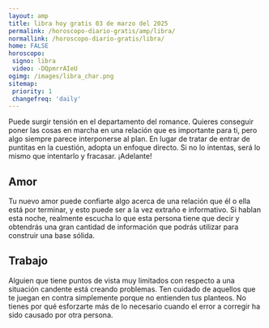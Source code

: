 ```yaml
---
layout: amp
title: libra hoy gratis 03 de marzo del 2025 
permalink: /horoscopo-diario-gratis/amp/libra/
normallink: /horoscopo-diario-gratis/libra/
home: FALSE
horoscopo:
 signo: libra
 video: -DQpmrrAIeU
ogimg: /images/libra_char.png
sitemap:
 priority: 1
 changefreq: 'daily'
---
```



Puede surgir tensión en el departamento del romance. Quieres conseguir poner las cosas en marcha en una relación que es importante para ti, pero algo siempre parece interponerse al plan. En lugar de tratar de entrar de puntitas en la cuestión, adopta un enfoque directo. Si no lo intentas, será lo mismo que intentarlo y fracasar. ¡Adelante!

## Amor

Tu nuevo amor puede confiarte algo acerca de una relación que él o ella está por terminar, y esto puede ser a la vez extraño e informativo. Si hablan esta noche, realmente escucha lo que esta persona tiene que decir y obtendrás una gran cantidad de información que podrás utilizar para construir una base sólida.

## Trabajo

Alguien que tiene puntos de vista muy limitados con respecto a una situación candente está creando problemas. Ten cuidado de aquellos que te juegan en contra simplemente porque no entienden tus planteos. No tienes por qué esforzarte más de lo necesario cuando el error a corregir ha sido causado por otra persona.